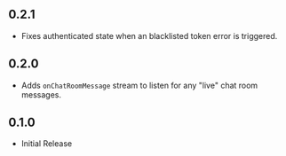 ## 0.2.1

* Fixes authenticated state when an blacklisted token error is triggered.

## 0.2.0

* Adds `onChatRoomMessage` stream to listen for any "live" chat room messages.

## 0.1.0

* Initial Release
